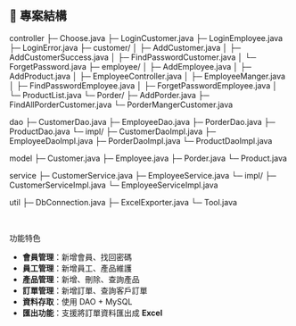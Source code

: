 ## 📂 專案結構
controller
 ├─ Choose.java
 ├─ LoginCustomer.java
 ├─ LoginEmployee.java
 ├─ LoginError.java
 ├─ customer/
 │    ├─ AddCustomer.java
 │    ├─ AddCustomerSuccess.java
 │    ├─ FindPasswordCustomer.java
 │    └─ ForgetPassword.java
 ├─ employee/
 │    ├─ AddEmployee.java
 │    ├─ AddProduct.java
 │    ├─ EmployeeController.java
 │    ├─ EmployeeManger.java
 │    ├─ FindPasswordEmployee.java
 │    ├─ ForgetPasswordEmployee.java
 │    └─ ProductList.java
 └─ Porder/
      ├─ AddPorder.java
      ├─ FindAllPorderCustomer.java
      └─ PorderMangerCustomer.java

dao
 ├─ CustomerDao.java
 ├─ EmployeeDao.java
 ├─ PorderDao.java
 ├─ ProductDao.java
 └─ impl/
      ├─ CustomerDaoImpl.java
      ├─ EmployeeDaoImpl.java
      ├─ PorderDaoImpl.java
      └─ ProductDaoImpl.java

model
 ├─ Customer.java
 ├─ Employee.java
 ├─ Porder.java
 └─ Product.java

service
 ├─ CustomerService.java
 ├─ EmployeeService.java
 └─ impl/
      ├─ CustomerServiceImpl.java
      └─ EmployeeServiceImpl.java

util
 ├─ DbConnection.java
 ├─ ExcelExporter.java
 └─ Tool.java


 <br>

 功能特色

- **會員管理**：新增會員、找回密碼  
- **員工管理**：新增員工、產品維護  
- **產品管理**：新增、刪除、查詢產品  
- **訂單管理**：新增訂單、查詢客戶訂單  
- **資料存取**：使用 DAO + MySQL  
- **匯出功能**：支援將訂單資料匯出成 **Excel**  

